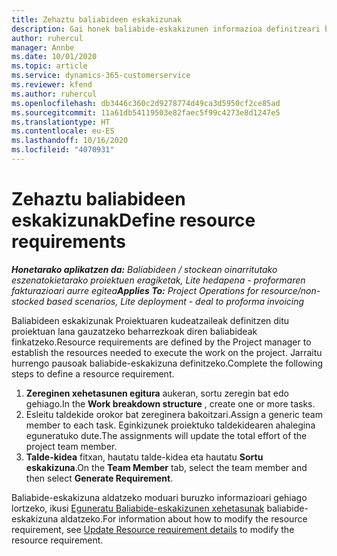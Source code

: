 ```yaml
---
title: Zehaztu baliabideen eskakizunak
description: Gai honek baliabide-eskakizunen informazioa definitzeari buruzko informazioa ematen du.
author: ruhercul
manager: Annbe
ms.date: 10/01/2020
ms.topic: article
ms.service: dynamics-365-customerservice
ms.reviewer: kfend
ms.author: ruhercul
ms.openlocfilehash: db3446c360c2d9278774d49ca3d5950cf2ce85ad
ms.sourcegitcommit: 11a61db54119503e82faec5f99c4273e8d1247e5
ms.translationtype: HT
ms.contentlocale: eu-ES
ms.lasthandoff: 10/16/2020
ms.locfileid: "4070931"
---
```

# <a name="define-resource-requirements"></a><span data-ttu-id="e74ab-103">Zehaztu baliabideen eskakizunak</span><span class="sxs-lookup"><span data-stu-id="e74ab-103">Define resource requirements</span></span>

<span data-ttu-id="e74ab-104">_**Honetarako aplikatzen da:** Baliabideen / stockean oinarritutako eszenatokietarako proiektuen eragiketak, Lite hedapena - proformaren fakturazioari aurre egitea_</span><span class="sxs-lookup"><span data-stu-id="e74ab-104">_**Applies To:** Project Operations for resource/non-stocked based scenarios, Lite deployment - deal to proforma invoicing_</span></span>

<span data-ttu-id="e74ab-105">Baliabideen eskakizunak Proiektuaren kudeatzaileak definitzen ditu proiektuan lana gauzatzeko beharrezkoak diren baliabideak finkatzeko.</span><span class="sxs-lookup"><span data-stu-id="e74ab-105">Resource requirements are defined by the Project manager to establish the resources needed to execute the work on the project.</span></span> <span data-ttu-id="e74ab-106">Jarraitu hurrengo pausoak baliabide-eskakizuna definitzeko.</span><span class="sxs-lookup"><span data-stu-id="e74ab-106">Complete the following steps to define a resource requirement.</span></span>

1.  <span data-ttu-id="e74ab-107">**Zereginen xehetasunen egitura** aukeran, sortu zeregin bat edo gehiago.</span><span class="sxs-lookup"><span data-stu-id="e74ab-107">In the **Work breakdown structure** , create one or more tasks.</span></span>
2.  <span data-ttu-id="e74ab-108">Esleitu taldekide orokor bat zereginera bakoitzari.</span><span class="sxs-lookup"><span data-stu-id="e74ab-108">Assign a generic team member to each task.</span></span> <span data-ttu-id="e74ab-109">Eginkizunek proiektuko taldekidearen ahalegina eguneratuko dute.</span><span class="sxs-lookup"><span data-stu-id="e74ab-109">The assignments will update the total effort of the project team member.</span></span>
3.  <span data-ttu-id="e74ab-110">**Talde-kidea** fitxan, hautatu talde-kidea eta hautatu **Sortu eskakizuna**.</span><span class="sxs-lookup"><span data-stu-id="e74ab-110">On the **Team Member** tab, select the team member and then select **Generate Requirement**.</span></span>

<span data-ttu-id="e74ab-111">Baliabide-eskakizuna aldatzeko moduari buruzko informazioari gehiago lortzeko, ikusi [Eguneratu Baliabide-eskakizunen xehetasunak](define-resource-requirements.md) baliabide-eskakizuna aldatzeko.</span><span class="sxs-lookup"><span data-stu-id="e74ab-111">For information about how to modify the resource requirement, see [Update Resource requirement details](define-resource-requirements.md) to modify the resource requirement.</span></span>
